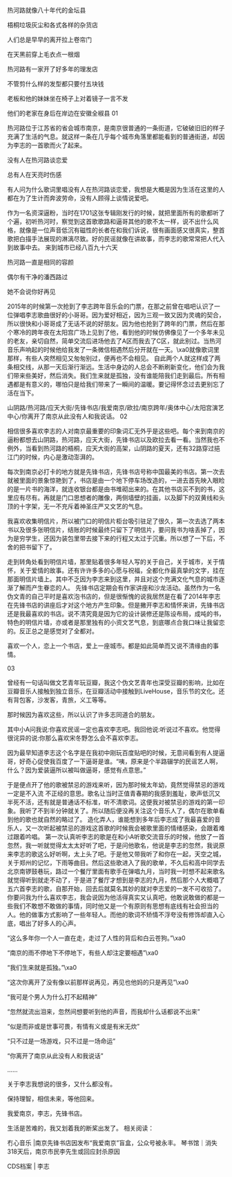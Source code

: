 

热河路就像八十年代的金坛县

梧桐垃圾灰尘和各式各样的杂货店

人们总是早早的离开拉上卷帘门

在天黑前穿上毛衣点一根烟

热河路有一家开了好多年的理发店

不管剪什么样的发型都只要付五块钱

老板和他的妹妹坐在椅子上对着镜子一言不发

他们的老家在身后在岸边在安徽全椒县 01

热河路位于江苏省的省会城市南京，是南京很普通的一条街道，它破破旧旧的样子充满了生活的气息。就这样一条在几乎每个城市角落里都能看到的普通街道，却因为李志的一首歌而火了起来。

没有人在热河路谈恋爱

总有人在天亮时伤感

有人问为什么歌词里唱没有人在热河路谈恋爱，我想是大概是因为生活在这里的人都在为了生计而奔波劳命，没有人顾得上谈情说爱吧。

作为一名资深逼粉，当时在1701这张专辑刚发行的时候，就把里面所有的歌都听了个遍，初听热河时，察觉到这首歌歌路和逼哥其他的歌不太一样，说不出什么风格，就像是一位声音低沉有磁性的长者在和我们诉说，很有画面感又很真实，整首歌把白描手法展现的淋漓尽致。好的民谣就像在讲故事，而李志的歌常常把人代入到故事中去。 来到城市已经八百九十六天

热河路一直是相同的容颜

偶尔有干净的潘西路过

她不会说你好再见

2015年的时候第一次抢到了李志跨年音乐会的门票，在那之前曾在唱吧认识了一位弹唱李志歌曲很好的小哥哥。因为爱好相近，因为三观一致又因为灵魂的契合，所以很快和小哥哥成了无话不说的好朋友。因为他也抢到了跨年的门票，然后在那个寒冷的跨年夜在太阳宫广场上见到了他，看到他的时候仿佛像见了一个多年未见的老友，亲切自然，简单交流后进场他去了A区而我去了C区，就此别过。当热河音乐声响起的时候他给我发了一条微信相遇然后分开就在一天。\xa0就像歌词里那样，有些人突然相见又匆匆别过，便再也不会相见。 自此两个人就这样成了两条相交线，从那一天后渐行渐远。生活中身边的人总会不断刷新变化，他们会为我们带来些美好，然后消失。我们生来就是孤独，没有谁能陪我们走到最后。所有相遇都是有意义的，哪怕只是给我们带来了一瞬间的温暖。要记得怀念过去更别忘了活在当下。 

山阴路/热河路/应天大街/先锋书店/我爱南京/欧拉/南京跨年/奥体中心/太阳宫演艺中心/你离开了南京从此没有人和我说话。 02

相信很多喜欢李志的人对南京最重要的印象词汇无外乎是这些吧。每个来到南京的逼粉都想去山阴路，热河路，应天大街，先锋书店以及欧拉去看一看。当然我也不例外，当看到热河路的梧桐，应天大街的高架，山阴路的夏天，还有32路穿过挹江门的时候，内心是激动澎湃的。

每次到南京必打卡的地方就是先锋书店，先锋书店号称中国最美的书店。第一次去就被里面的景象惊艳到了，书店是由一个地下停车场改造的，一进去首先映入眼睑的是一片书的海洋，就连收银台都是由书堆砌出来的。在其他书店买不到的书，这里应有尽有。再就是门口思想者的雕像，两侧墙壁的挂画，以及脚下的双黄线和头顶的十字架，无一不充斥着神圣庄严又文艺的气息。 

我喜欢收集明信片，所以被门口的明信片柜台吸引驻足了很久，第一次去选了两本书以及很多张明信片，结账的时候最终只留下了明信片，要问我书为啥丢掉了，因为是穷学生，还因为装包里带去接下来的行程又太过于沉重。所以想了一下后，不舍的把书留下了。

走到转角处看到明信片墙，那里贴着很多年轻人写的关于自己，关于城市，关于情怀，关于爱情的故事。还有许许多多的心愿与祝福，全都化作最真挚的文字，挂在那面明信片墙上。其中不乏因为李志来到这里，并且对这个充满文化气息的城市逐渐了解而产生眷恋的人。  先锋书店定期会有作家讲座和沙龙活动。虽然作为一名伪文青的自己平时是喜欢泡书店的，但是很惭愧的说我居然是在看了2014年李志在先锋书店的讲座后才对这个地方产生印象。但是撇开李志和情怀来讲，先锋书店还是我最喜欢的书店。说不清究竟是因为它的设计装修还是陈设布局，成吨的书，特色的明信片墙，亦或者是那里独有的小资文艺气息，到底哪点合我口味让我留恋的。反正总之是感觉对了全都对。

喜欢一个人，恋上一个书店，爱上一座城市。都是如此简单而又说不清缘由的事情。 

03

曾经有一句话叫做文艺青年玩豆瓣，我这个伪文艺青年也深受豆瓣的影响，比如在豆瓣音乐人接触到独立音乐，在豆瓣活动中接触到LiveHouse，音乐节的文化。还有背包客，沙发客，青旅，义工等等。

那时候因为喜欢这些，所以认识了许多志同道合的朋友。

其中小A问我说:你喜欢民谣一定也喜欢李志吧。我回他说:听说过不喜欢。他觉得很诧异的说:你那么喜欢宋冬野怎么会不喜欢李志。

因为最早知道李志这个名字是在我初中刚玩百度贴吧的时候，无意间看到有人提逼哥，好奇心促使我百度了一下逼哥是谁。“咦，原来是个半路辍学的民谣艺人啊，什么？因为爱装逼所以被叫做逼哥，感觉有点意思。”

于是便点开了他的歌被禁忌的游戏来听，因为那时候太年幼，竟然觉得禁忌的游戏一定是不入流 不正经的意思。歌名让当时正值青春期的我感到羞耻，歌声低沉又半死不活，还有就是普通话不标准，听不清歌词。这便我对被禁忌的游戏的第一印象。我听了不到半分钟就关了。所以随后便没再关注这个音乐人了，偶尔在歌单看到他的歌也就自然的略过了。 造化弄人，谁能想到多年后李志成了我最喜爱的音乐人，又一次听起被禁忌的游戏这首歌的时候我会被歌里面的情绪感染，会跟着难过跟着吟唱。 第一次认真听李志的歌是在和小A听歌交流音乐的时候，他放了一首忽然，我一听就觉得太太太好听了吧，于是问他歌名，他说是李志的忽然，我说原来李志的歌这么好听啊，太上头了吧。于是他又带我听了和你在一起，天空之城，关于郑州的记忆，下雨等曲目。然后这些歌进入了我的歌单，不久后和高中同学去北京南锣鼓巷玩，路过一个餐厅里面有歌手在弹唱九月，当时我一时想不起来歌名就觉得听到就走不动了，于是进了餐厅才想到是李志的九月，然后那个人大概唱了五六首李志的歌，自那开始，回去后就莫名其妙的就对李志爱的一发不可收拾了。 你要问我为什么喜欢李志，我会说因为他活得真实又认真吧，他敢说敢做的都是一些我们不敢想不敢做的事情，同时他又是一个有原则有思想有底线有社会担当的人。他的做事方式影响了一些年轻人。而他的歌词不矫情不浮夸没有修饰却直入心底，唱出了好多人的心声。

“这么多年你一个人一直在走，走过了人性的背后和白云苍狗。”\xa0

“南京的雨不停地下不停地下，有些人却注定要相遇”\xa0

“我们生来就是孤独。”\xa0

“这次你离开了没有像以前那样说再见，再见也他妈的只是再见”\xa0

“我可是个男人为什么打不起精神”

“忽然就流出泪来，忽然间想要听到他的声音，而我却什么话都说不出来”

“似是而非或是世事可畏，有情有义或是有米无炊”

“只不过是一场游戏，只不过是一场命运”

“你离开了南京从此没有人和我说话”

…… 

关于李志我想说的很多，又什么都没有。

保持理智，相信未来，等他回来。

我爱南京，李志，先锋书店。

生活是苦难的，我又划着我的断桨出发了。 相关阅读：

冇心音乐 |南京先锋书店因发布“我爱南京”盲盒，公众号被永丰。 琴书馆｜消失318天后，南京市民李先生或回应封杀原因 

CDS档案 | 李志


